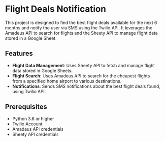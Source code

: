 # Flight Deals Notification

This project is designed to find the best flight deals available for the next 6 months and notify the user via SMS using the Twilio API. It leverages the Amadeus API to search for flights and the Sheety API to manage flight data stored in a Google Sheet.

## Features

- **Flight Data Management**: Uses Sheety API to fetch and manage flight data stored in Google Sheets.
- **Flight Search**: Uses Amadeus API to search for the cheapest flights from a specified home airport to various destinations.
- **Notifications**: Sends SMS notifications about the best flight deals found, using Twilio API.

## Prerequisites

- Python 3.6 or higher
- Twilio Account
- Amadeus API credentials
- Sheety API credentials
